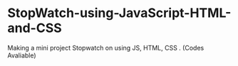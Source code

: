 # StopWatch-using-JavaScript-HTML-and-CSS
Making a mini project Stopwatch on using JS, HTML, CSS . (Codes Avaliable) 
